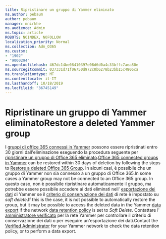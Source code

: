 ```yaml
---
title: Ripristinare un gruppo di Yammer eliminato
ms.author: pebaum
author: pebaum
manager: mnirkhe
ms.audience: Admin
ms.topic: article
ROBOTS: NOINDEX, NOFOLLOW
localization_priority: Normal
ms.collection: Adm_O365
ms.custom:
- "1902"
- "9000294"
ms.openlocfilehash: 467dc14be08410397e08d6d0a4c33bffc7aea80e
ms.sourcegitcommit: 037331d71f06750d972c0b6278b23bb15c4806ca
ms.translationtype: MT
ms.contentlocale: it-IT
ms.lasthandoff: 10/18/2019
ms.locfileid: "36745149"
---
```

# <a name="restore-a-deleted-yammer-group"></a><span data-ttu-id="20701-102">Ripristinare un gruppo di Yammer eliminato</span><span class="sxs-lookup"><span data-stu-id="20701-102">Restore a deleted Yammer group</span></span>

<span data-ttu-id="20701-103">I [gruppi di office 365 connessi in Yammer](https://docs.microsoft.com/yammer/manage-yammer-groups/yammer-and-office-365-groups) possono essere ripristinati entro 30 giorni dall'eliminazione eseguendo la procedura seguente per [ripristinare un gruppo di Office 365 eliminato](https://docs.microsoft.com/office365/admin/create-groups/restore-deleted-group).</span><span class="sxs-lookup"><span data-stu-id="20701-103">[Office 365 connected groups in Yammer](https://docs.microsoft.com/yammer/manage-yammer-groups/yammer-and-office-365-groups) can be restored within 30 days of deletion by following the steps to [Restore a deleted Office 365 Group](https://docs.microsoft.com/office365/admin/create-groups/restore-deleted-group).</span></span>
<span data-ttu-id="20701-104">In alcuni casi, è possibile che un gruppo di Yammer non sia connesso a un gruppo di Office 365.</span><span class="sxs-lookup"><span data-stu-id="20701-104">In some cases a Yammer group may not be connected to an Office 365 group.</span></span> <span data-ttu-id="20701-105">In questo caso, non è possibile ripristinare automaticamente il gruppo, ma potrebbe essere possibile accedere ai dati eliminati nell' [esportazione dei dati](https://docs.microsoft.com/yammer/manage-security-and-compliance/export-yammer-enterprise-data) di Yammer se il [criterio di conservazione dei dati](https://docs.microsoft.com/yammer/manage-security-and-compliance/manage-data-compliance) di rete è impostato su *soft delete*.</span><span class="sxs-lookup"><span data-stu-id="20701-105">If this is the case, it is not possible to automatically restore the group, but it may be possible to access the deleted data in the Yammer [data export](https://docs.microsoft.com/yammer/manage-security-and-compliance/export-yammer-enterprise-data) if the network [data retention policy](https://docs.microsoft.com/yammer/manage-security-and-compliance/manage-data-compliance) is set to *Soft Delete*.</span></span> <span data-ttu-id="20701-106">Contattare l' [amministratore verificato](https://docs.microsoft.com/yammer/manage-yammer-users/manage-yammer-admins) per la rete Yammer per controllare il criterio di conservazione dei dati o per eseguire un'esportazione dei dati.</span><span class="sxs-lookup"><span data-stu-id="20701-106">Contact the [Verified Administrator](https://docs.microsoft.com/yammer/manage-yammer-users/manage-yammer-admins) for your Yammer network to check the data retention policy, or to perform a data export.</span></span>
